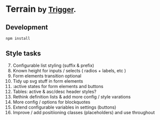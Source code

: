 # Terrain <small>by <a href="https://triggerapp.com">Trigger</a>.</small>

## Development

    npm install


## Style tasks

7.  Configurable list styling (suffix & prefix)
1.  Known height for inputs / selects ( radios + labels, etc )
2.  Form elements transition optional
3.  Tidy up svg stuff in form elements
4.  :active states for form elements and buttons
5.  Tables: active & asc/desc header styles?
8.  Rethink definition lists & add more config / style varations
9.  More config / options for blockquotes
11. Extend configurable variables in settings (buttons)
13. Improve / add positiioning classes (placeholders) and use throughout
